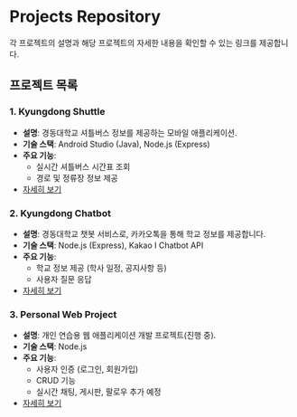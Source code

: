 # Projects Repository

각 프로젝트의 설명과 해당 프로젝트의 자세한 내용을 확인할 수 있는 링크를 제공합니다.

## 프로젝트 목록

### 1. Kyungdong Shuttle
- **설명**: 경동대학교 셔틀버스 정보를 제공하는 모바일 애플리케이션.
- **기술 스택**: Android Studio (Java), Node.js (Express)
- **주요 기능**:
  - 실시간 셔틀버스 시간표 조회
  - 경로 및 정류장 정보 제공
- [자세히 보기](./proj_bus/README.md)

### 2. Kyungdong Chatbot
- **설명**: 경동대학교 챗봇 서비스로, 카카오톡을 통해 학교 정보를 제공합니다.
- **기술 스택**: Node.js (Express), Kakao I Chatbot API
- **주요 기능**:
  - 학교 정보 제공 (학사 일정, 공지사항 등)
  - 사용자 질문 응답
- [자세히 보기](./proj_chatbot/README.md)

### 3. Personal Web Project
- **설명**: 개인 연습용 웹 애플리케이션 개발 프로젝트(진행 중).
- **기술 스택**: Node.js
- **주요 기능**:
  - 사용자 인증 (로그인, 회원가입)
  - CRUD 기능
  - 실시간 채팅, 게시판, 팔로우 추가 예정
- [자세히 보기](./proj_private/README.md)
